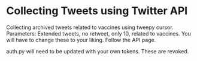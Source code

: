 # Collecting Tweets using Twitter API
Collecting archived tweets related to vaccines using tweepy cursor. Parameters: Extended tweets, no retweet, only 10, related to vaccines.
You will have to change these to your liking. Follow the API page.

auth.py will need to be updated with your own tokens. These are revoked.
